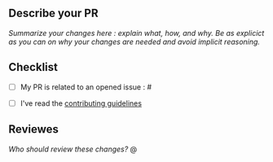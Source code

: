 ## Describe your PR

_Summarize your changes here : explain what, how, and why. Be as explicict as you can on why your changes are needed and avoid implicit reasoning._


## Checklist

- [ ] My PR is related to an opened issue : #
- [ ] I've read the [contributing guidelines](https://github.com/CleverCloud/documentation/blob/main/CONTRIBUTING.md)


## Reviewes
_Who should review these changes?_ @

